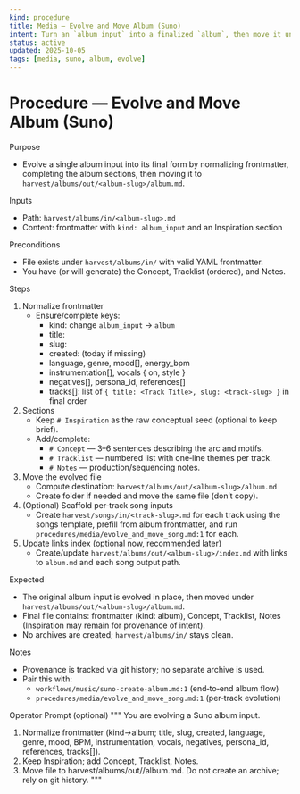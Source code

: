 ```yaml
---
kind: procedure
title: Media — Evolve and Move Album (Suno)
intent: Turn an `album_input` into a finalized `album`, then move it under a dated out/ folder (no archive)
status: active
updated: 2025-10-05
tags: [media, suno, album, evolve]
---
```


# Procedure — Evolve and Move Album (Suno)

Purpose
- Evolve a single album input into its final form by normalizing frontmatter, completing the album sections, then moving it to `harvest/albums/out/<album-slug>/album.md`.

Inputs
- Path: `harvest/albums/in/<album-slug>.md`
- Content: frontmatter with `kind: album_input` and an Inspiration section

Preconditions
- File exists under `harvest/albums/in/` with valid YAML frontmatter.
- You have (or will generate) the Concept, Tracklist (ordered), and Notes.

Steps
1) Normalize frontmatter
   - Ensure/complete keys:
     - kind: change `album_input` → `album`
     - title: <Album Title>
     - slug: <album-slug>
     - created: <YYYY-MM-DD> (today if missing)
     - language, genre, mood[], energy_bpm
     - instrumentation[], vocals { on, style }
     - negatives[], persona_id, references[]
     - tracks[]: list of `{ title: <Track Title>, slug: <track-slug> }` in final order
2) Sections
   - Keep `# Inspiration` as the raw conceptual seed (optional to keep brief).
   - Add/complete:
     - `# Concept` — 3–6 sentences describing the arc and motifs.
     - `# Tracklist` — numbered list with one‑line themes per track.
     - `# Notes` — production/sequencing notes.
3) Move the evolved file
   - Compute destination: `harvest/albums/out/<album-slug>/album.md`
   - Create folder if needed and move the same file (don’t copy).
4) (Optional) Scaffold per‑track song inputs
   - Create `harvest/songs/in/<track-slug>.md` for each track using the songs template, prefill from album frontmatter, and run `procedures/media/evolve_and_move_song.md:1` for each.
5) Update links index (optional now, recommended later)
   - Create/update `harvest/albums/out/<album-slug>/index.md` with links to `album.md` and each song output path.

Expected
- The original album input is evolved in place, then moved under `harvest/albums/out/<album-slug>/album.md`.
- Final file contains: frontmatter (kind: album), Concept, Tracklist, Notes (Inspiration may remain for provenance of intent).
- No archives are created; `harvest/albums/in/` stays clean.

Notes
- Provenance is tracked via git history; no separate archive is used.
- Pair this with:
  - `workflows/music/suno-create-album.md:1` (end‑to‑end album flow)
  - `procedures/media/evolve_and_move_song.md:1` (per‑track evolution)

Operator Prompt (optional)
"""
You are evolving a Suno album input.
1) Normalize frontmatter (kind→album; title, slug, created, language, genre, mood, BPM, instrumentation, vocals, negatives, persona_id, references, tracks[]).
2) Keep Inspiration; add Concept, Tracklist, Notes.
3) Move file to harvest/albums/out/<album-slug>/album.md.
Do not create an archive; rely on git history.
"""
